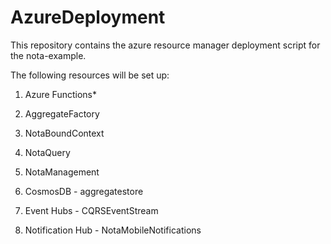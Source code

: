# AzureDeployment

This repository contains the azure resource manager deployment script for the nota-example.

The following resources will be set up:

1. Azure Functions*
  1. AggregateFactory
  2. NotaBoundContext
  3. NotaQuery
  4. NotaManagement
  
2. CosmosDB - aggregatestore
  
3. Event Hubs - CQRSEventStream

4. Notification Hub - NotaMobileNotifications


